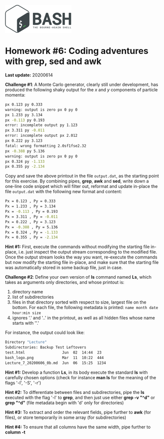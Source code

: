 ![](bash_logo.png)

# Homework #6: Coding adventures with grep, sed and awk

**Last update:** 20200614

**Challenge #1**: A Monte Carlo generator, clearly still under development, has produced the following shaky output for the _x_ and _y_ components of particle momenta:

```bash
px 0.123 py 0.333
warning: output is zero px 0 py 0
px 1.233 py 3.134
px -0.113 py 0.193
error: incomplete output py 1.123
px 3.311 py -0.011
error: incomplete output px 2.012
px 0.222 py 3.123
fatal: wrong formatting 2.0sf1fse2.32
px -0.388 py 5.136
warning: output is zero px 0 py 0
px 0.324 py -1.133
px 0.355 py -2.134
```

Copy and save the above printout in the file ```output.dat```, as the starting point for this exercise. By combining pipes, **grep**, **awk** and **sed**, write down a one-line code snippet which will filter out, reformat and update in-place the file ```output.dat``` with the following new format and content:

```bash
Px = 0.123 , Py = 0.333
Px = 1.233 , Py = 3.134
Px = -0.113 , Py = 0.193
Px = 3.311 , Py = -0.011
Px = 0.222 , Py = 3.123
Px = -0.388 , Py = 5.136
Px = 0.324 , Py = -1.133
Px = 0.355 , Py = -2.134
```

**Hint #1:** First, execute the commands without modifying the starting file in-place, i.e. just inspect the output stream corresponding to the modified file. Once the output stream looks the way you want, re-execute the commands but now modify the starting file in-place, and make sure that the starting file was automatically stored in some backup file, just in case.

**Challenge #2**: Define your own version of **ls** command named **Ls**, which takes as arguments only directories, and whose printout is:

1. directory name
2. list of subdirectories 
3. files in that directory sorted with respect to size, largest file on the bottom. For each file, the following metadata is printed: ```name month date hour:min size```
4. ignores '.' and '..' in the printout, as well as all hidden files whose name starts with ''.' 

For instance, the output could look like:

```bash
Directory "Lecture"
Subdirectories: Backup Test Leftovers 
test.html                 Jun  02  14:44  23
bash_logo.png             Mar  11  10:22  444
Lecture_7_20200606_0b.md  Jun  06  15:25  1234
```

**Hint #1:** Develop a function **Ls**, in its body execute the standard **ls** with carefully chosen options (check for instance **man ls** for the meaning of the flags '-l', '-S', '-r')

**Hint #2:** To differentiate between files and subdirectories, pipe the **ls** executed with the flag '-l' to **grep**, and then just use either **grep -v "^d"** or **grep "^d"** (file metadata begin with 'd' only for directories)   

**Hint #3:** To extract and order the relevant fields, pipe further to **awk** (for files), or store temporarily in some array (for subdirectories) 

**Hint #4:** To ensure that all columns have the same width, pipe further to **column -t** 







